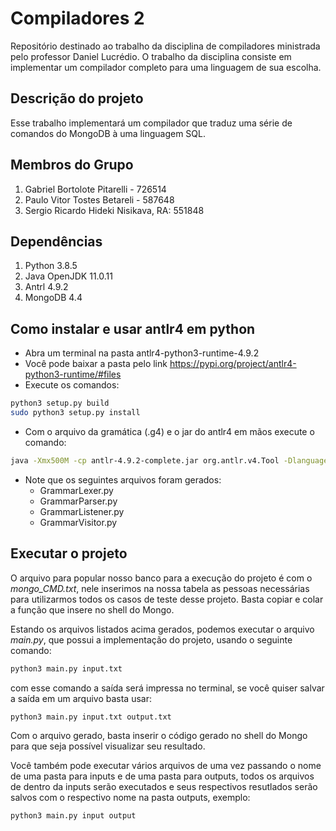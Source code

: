 <h1> Compiladores 2 </h1>
Repositório destinado ao trabalho da disciplina de compiladores ministrada pelo professor Daniel Lucrédio. O trabalho da disciplina consiste em implementar um compilador completo para uma linguagem de sua escolha.

<h2> Descrição do projeto </h2>
Esse trabalho implementará um compilador que traduz uma série de comandos do MongoDB
à uma linguagem SQL.

<h2> Membros do Grupo </h2>
<ol>
  <li> Gabriel Bortolote Pitarelli - 726514 </li>
  <li> Paulo Vitor Tostes Betareli - 587648 </li>
  <li> Sergio Ricardo Hideki Nisikava, RA: 551848 </li>
</ol>

<h2>Dependências</h2>
<ol>
  <li>Python 3.8.5</li>
  <li>Java OpenJDK 11.0.11</li>
  <li>Antrl 4.9.2</li>
  <li>MongoDB 4.4</li>
</ol>

## Como instalar e usar antlr4 em python
- Abra um terminal na pasta antlr4-python3-runtime-4.9.2
- Você pode baixar a pasta pelo link https://pypi.org/project/antlr4-python3-runtime/#files
- Execute os comandos:
```bash
python3 setup.py build
sudo python3 setup.py install
```
- Com o arquivo da gramática (.g4) e o jar do antlr4 em mãos execute o comando:

```bash
java -Xmx500M -cp antlr-4.9.2-complete.jar org.antlr.v4.Tool -Dlanguage=Python3 -visitor -no-listener grammar/Grammar.g4
```

- Note que os seguintes arquivos foram gerados:
  - GrammarLexer.py
  - GrammarParser.py
  - GrammarListener.py
  - GrammarVisitor.py

## Executar o projeto

O arquivo para popular nosso banco para a execução do projeto é com o _mongo_CMD.txt_, nele inserimos na nossa tabela as pessoas necessárias para utilizarmos todos os casos de teste desse projeto. Basta copiar e colar a função que insere no shell do Mongo.

Estando os arquivos listados acima gerados, podemos executar o arquivo _main.py_, que possui a implementação do projeto, usando o seguinte comando:

```bash
python3 main.py input.txt
```

com esse comando a saída será impressa no terminal, se você quiser salvar a saída em um arquivo basta usar:

```bash
python3 main.py input.txt output.txt
```

Com o arquivo gerado, basta inserir o código gerado no shell do Mongo para que seja possível visualizar seu resultado.

Você também pode executar vários arquivos de uma vez passando o nome de uma pasta para inputs e de uma pasta para outputs, todos os arquivos de dentro da inputs serão executados e seus respectivos resutlados serão salvos com o respectivo nome na pasta outputs, exemplo:

```bash
python3 main.py input output
```


